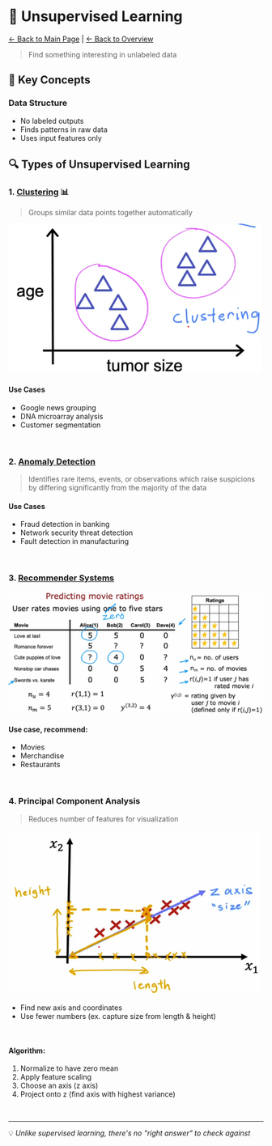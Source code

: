 #  🧩 Unsupervised Learning

[← Back to Main Page](../README.md) | [← Back to Overview](../machine_learning.md)

> Find something interesting in unlabeled data

## 📝 Key Concepts

### Data Structure
- No labeled outputs
- Finds patterns in raw data
- Uses input features only

## 🔍 Types of Unsupervised Learning

### 1. [Clustering](clustering/README.MD) 📊
> Groups similar data points together automatically

<img src="images/cluster_ex.png" alt="cluster example" width="500"/>

#### Use Cases
- Google news grouping
- DNA microarray analysis
- Customer segmentation

<br>

### 2. [Anomaly Detection](anomaly_detection/README.md)
> Identifies rare items, events, or observations which raise suspicions by differing significantly from the majority of the data

#### Use Cases
- Fraud detection in banking
- Network security threat detection
- Fault detection in manufacturing

<br>

### 3. [Recommender Systems](recommender_systems/README.md)

<img src="images/recommender_sys.png" width=750>

#### Use case, recommend:
- Movies
- Merchandise
- Restaurants


<br>

### 4. Principal Component Analysis
> Reduces number of features for visualization

<img src="images/pca_ex.png" width=500>

- Find new axis and coordinates
- Use fewer numbers (ex. capture size from length & height)

<br>

#### Algorithm:
1. Normalize to have zero mean
2. Apply feature scaling
3. Choose an axis (z axis)
4. Project onto z (find axis with highest variance)


<br>

---
💡 _Unlike supervised learning, there's no "right answer" to check against_